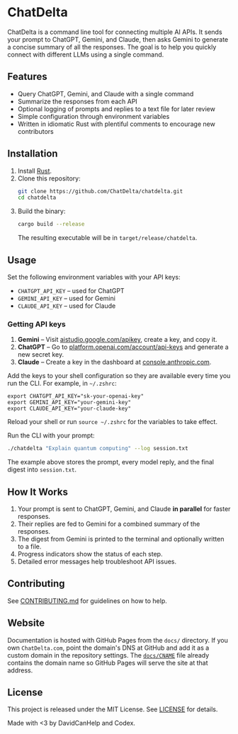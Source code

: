 # ChatDelta

ChatDelta is a command line tool for connecting multiple AI APIs. It sends your prompt to ChatGPT, Gemini, and Claude, then asks Gemini to generate a concise summary of all the responses. The goal is to help you quickly connect with different LLMs using a single command.

## Features

- Query ChatGPT, Gemini, and Claude with a single command
- Summarize the responses from each API
- Optional logging of prompts and replies to a text file for later review
- Simple configuration through environment variables
- Written in idiomatic Rust with plentiful comments to encourage new contributors

## Installation

1. Install [Rust](https://www.rust-lang.org/tools/install).
2. Clone this repository:
   ```bash
   git clone https://github.com/ChatDelta/chatdelta.git
   cd chatdelta
   ```
3. Build the binary:
   ```bash
   cargo build --release
   ```
   The resulting executable will be in `target/release/chatdelta`.

## Usage

Set the following environment variables with your API keys:

- `CHATGPT_API_KEY` – used for ChatGPT
- `GEMINI_API_KEY` – used for Gemini
- `CLAUDE_API_KEY` – used for Claude

### Getting API keys

1. **Gemini** – Visit [aistudio.google.com/apikey](https://aistudio.google.com/apikey),
   create a key, and copy it.
2. **ChatGPT** – Go to [platform.openai.com/account/api-keys](https://platform.openai.com/account/api-keys)
   and generate a new secret key.
3. **Claude** – Create a key in the dashboard at
   [console.anthropic.com](https://console.anthropic.com).

Add the keys to your shell configuration so they are available every time you run
the CLI. For example, in `~/.zshrc`:

```shell
export CHATGPT_API_KEY="sk-your-openai-key"
export GEMINI_API_KEY="your-gemini-key"
export CLAUDE_API_KEY="your-claude-key"
```

Reload your shell or run `source ~/.zshrc` for the variables to take effect.

Run the CLI with your prompt:

```bash
./chatdelta "Explain quantum computing" --log session.txt
```

The example above stores the prompt, every model reply, and the final digest into `session.txt`.

## How It Works

1. Your prompt is sent to ChatGPT, Gemini, and Claude **in parallel** for faster responses.
2. Their replies are fed to Gemini for a combined summary of the responses.
3. The digest from Gemini is printed to the terminal and optionally written to a file.
4. Progress indicators show the status of each step.
5. Detailed error messages help troubleshoot API issues.

## Contributing

See [CONTRIBUTING.md](CONTRIBUTING.md) for guidelines on how to help.

## Website

Documentation is hosted with GitHub Pages from the `docs/` directory. If you own
`ChatDelta.com`, point the domain's DNS at GitHub and add it as a custom domain
in the repository settings. The [`docs/CNAME`](docs/CNAME) file already contains
the domain name so GitHub Pages will serve the site at that address.

## License

This project is released under the MIT License. See [LICENSE](LICENSE) for details.

Made with <3 by DavidCanHelp and Codex.
